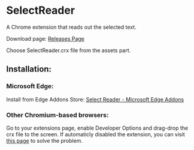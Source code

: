 # SelectReader
A Chrome extension that reads out the selected text.

Download page: [Releases Page](https://github.com/Segilmez06/SelectReader/releases/latest)

Choose SelectReader.crx file from the assets part.

## Installation:

### Microsoft Edge:
Install from Edge Addons Store: [Select Reader - Microsoft Edge Addons](https://microsoftedge.microsoft.com/addons/detail/selectreader/jkckfgkbdenicbejhidflkkbbmgngfog)

### Other Chromium-based browsers:
Go to your extensions page, enable Developer Options and drag-drop the crx file to the screen. If automaticly disabled the extension, you can visit [this page](https://techjourney.net/chrome-edge-disables-crx-installed-extensions-workarounds-to-turn-on/) to solve the problem.
